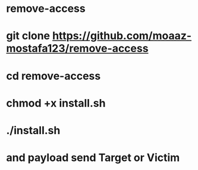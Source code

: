 # remove-access
# git clone https://github.com/moaaz-mostafa123/remove-access
# cd remove-access
# chmod +x install.sh
# ./install.sh
# and payload send Target or Victim
